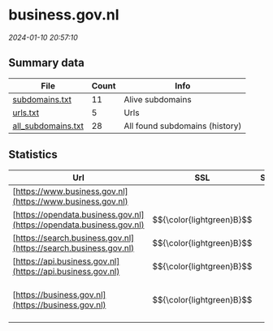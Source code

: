 # business.gov.nl
*2024-01-10 20:57:10*
## Summary data
| File       | Count | Info |
|------------|-------|------|
|[subdomains.txt](/data/business.gov.nl/subdomains.txt)|11|Alive subdomains|
|[urls.txt](/data/business.gov.nl/urls.txt)|5|Urls|
|[all_subdomains.txt](/data/business.gov.nl/all_subdomains.txt)|28|All found subdomains (history)|
## Statistics
| Url | SSL | Server | Cookie | HSTS | CSP | XFO | XXP | RP | Tech |Title |
|------------|-------|------|------|------|------|------|------|------|------|------|
|[https://www.business.gov.nl](https://www.business.gov.nl)| || | | | | | :white_check_mark: |||
|[https://opendata.business.gov.nl](https://opendata.business.gov.nl)| $${\color{lightgreen}B}$$ || |:white_check_mark: | | :white_check_mark: | | :white_check_mark: |HSTS||
|[https://search.business.gov.nl](https://search.business.gov.nl)| $${\color{lightgreen}B}$$ || |:white_check_mark: | | :white_check_mark: | | :white_check_mark: |HSTS||
|[https://api.business.gov.nl](https://api.business.gov.nl)| $${\color{lightgreen}B}$$ || |:white_check_mark: | | :white_check_mark: | | :white_check_mark: |HSTS||
|[https://business.gov.nl](https://business.gov.nl)| $${\color{lightgreen}B}$$ || |:white_check_mark: | | :white_check_mark: | :white_check_mark: | :white_check_mark: |Bloomreach Google Tag Manager HSTS React|Business.gov.nl...|